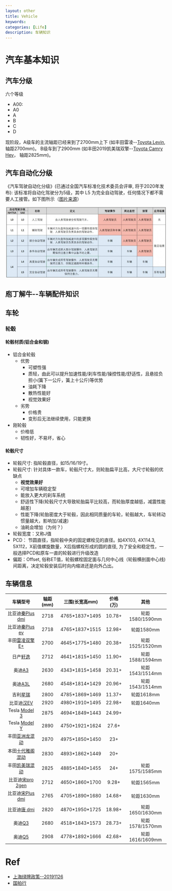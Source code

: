 ```yaml
---
layout: other
title: Vehicle
keywords: 
categories: [Life]
description: 车辆知识
---
```

 

# 汽车基本知识

## 汽车分级

六个等级

- A00: 
- A0
- A
- B
- C
- D

现阶段，A级车的主流轴距已经来到了2700mm上下 (如丰田雷凌--[Toyota Levin](https://www.gac-toyota.com.cn/vehicles/2019newlevin), 轴距2700mm)。
B级车到了2900mm (如丰田2019凯美瑞双擎--[Toyota Camry Hev](https://www.gac-toyota.com.cn/vehicles/camryhev)， 轴距2825mm)。


## 汽车自动化分级
《汽车驾驶自动化分级》(已通过全国汽车标准化技术委员会评审, 将于2020年发布): 该标准将自动化驾驶分为5级，其中 L5 为完全自动驾驶，任何情况下都不需要人工接管。如下图所示（[图片来源](https://k.sina.com.cn/article_6087550565_16ad8a66500100mer6.html)）

![](../images/vehicle/vehicle_auto_drive_level.jpg)


## 庖丁解牛--车辆配件知识
## 车轮
### 轮毂
#### 轮毂材质(铝合金和钢)
  - 铝合金轮毂
    - 优势
	  - 可塑性强
	  - 质轻，由此可以提升加速性能/刹车性能/操控性能/舒适性，且悬挂负担小(簧下一公斤，簧上十公斤)等优势
	  - 油耗下降
	  - 散热性能好
	  - 视觉效果好
	- 劣势
	  - 价格贵
	  - 变形后无法继续使用，只能更换
  - 刚轮毂
    - 价格低
	- 韧性好，不易坏，省心

#### 轮毂尺寸
- 轮毂尺寸: 指轮毂直径，如15/16/19寸。
- 轮毂尺寸: 针对具体一款车，轮毂尺寸大，则轮胎扁平比高，大尺寸轮毂的优缺点
  - **视觉效果好**
  - 可增加车辆稳定型
  - 能放入更大的刹车系统
  - 舒适性下降(轮毂尺寸大导致轮胎扁平比较高，而轮胎厚度越低，减震性能越差)
  - 性能下降(轮胎密度大于轮毂，因此相同质量的车轮，轮毂越大，车轮转动惯量越大，影响加/减速)
  - 油耗会增加（为何？）
- 轮毂宽度：又称J值
- PCD： 节圆直径，指轮毂中央的固定螺栓见的直径。如4X103, 4X114.3, 5X112，X前值螺旋数量，X后指螺栓形成的圆的直径, 为了安全和稳定性，一般选择PCD和原车一直的轮毂进行升级改造
- 偏距：Offset, 俗称ET值，轮毂螺栓固定面与几何中心线（轮毂横剖面中心线)间距离，决定轮毂安装后时向内缩进还是向外凸出。

## 车辆信息

| 车辆型号|轴距(mm)|三围(长宽高mm)|价格(万)|其他|
|:--: |:--: |:--: |:--: |:--: |
|比亚迪[秦Plus dmi](http://mall.bydauto.com.cn/pc/activityDetail/?id=D015QG21EG99)|2718|4765\*1837*1495|10.78+|轮距1580/1590mm|
|比亚迪[秦Plus ev](https://www.bydauto.com.cn/auto/carShow.html-param=%E7%A7%A6PLUSEV)|2718|4765\*1837*1515|12.98+|轮距1580mm|
|丰田[雷凌双擎E+](https://www.gac-toyota.com.cn/minisite/Campaigns/2019/levinphevTable?module=18jy)|2700|4645\*1775\*1480|20.38+|轮距1525/1520mm|
|日产[轩逸](https://www.dongfeng-nissan.com.cn/car-configuration-preferences-page?carSeriesId=507cf5b433174992ac49d1827b625b85&CarTypeId=242148)|2712|4641\*1815\*1450|11.90+|轮距1588/1594mm|
|奥迪[A3](https://www.audi.cn/cn/web/zh/models/a3/a3_sportback.html#layer=/cn/web/zh/models/a3/a3_sportback/layer/six-icon-1.html)|2630|4343\*1815\*1458|20.31+|轮距1543/1514mm|
|奥迪[A3L](https://contact.audi.cn/contact/performanceequipment_getequipment.htm?carStyleId=164187)|2680|4548\*1814\*1429|20.96+|轮距1543/1514mm|
|吉利[星瑞](https://preface.geely.com/preface)|2800|4785\*1869\*1469|11.37+|轮距1618mm|
|比亚迪[汉EV](http://www.bydauto.com.cn/auto/carShow.html-param=%E6%B1%89EV)|2920|4980\*1910\*1495|22.98+|轮距1640mm|
|Tesla [Model 3](https://www.tesla.cn/model3)|2875|4694\*1849\*1443|24.99+||
|Tesla [Model Y](https://www.tesla.cn/modely)|2890|4750\*1921\*1624|27.6+||
|丰田[亚洲龙混动](https://www.ftms.com.cn/buycar/cartype/detail/avalon)|2870|4975\*1850\*1450|23+|
|本田[十代雅阁混动](https://www.ghac.cn/vehicles/honda/accord-sporthybrid/p#page9)|2830|4893\*1862\*1449|20+|
|丰田[凯美瑞混动](https://www.gac-toyota.com.cn/vehicles/camryhev)|2825|4885\*1840\*1455|24+|轮距1575/1585mm|
|比亚迪[宋pro 2gen](https://www.bydauto.com.cn/auto/carShow.html-param=%E7%AC%AC%E4%BA%8C%E4%BB%A3%E5%AE%8BPro)|2712|4650\*1860\*1700|9.28+|轮距1565mm|
|比亚迪[宋Plus dmi](http://mall.bydauto.com.cn/pc/activityDetail/?id=D017QG21EG99)|2765|4705\*1890\*1680|14.68+|轮距1630mm|
|比亚迪[唐 dmi](https://www.bydauto.com.cn/auto/carShow.html-param=%E5%94%90DM-i) |2820|4870\*1950\*1725|18.98+|轮距1650/1630mm|
|奥迪[Q3](https://contact.audi.cn/contact/performanceequipment_getequipment.htm?carStyleId=164141)|2680|4518\*1843\*1573|28.73+|轮距1578/1570mm|
|奥迪[Q5](https://contact.audi.cn/contact/performanceequipment_getequipment.htm?carStyleId=164162)|2908|4778\*1892\*1666|42.68+|轮距1616/1609mm|


# Ref 
- [上海绿牌政策--20191126](http://wenda.bendibao.com/life/20191126/98893.shtm)
- [国拍行](https://www.alltobid.com/)

